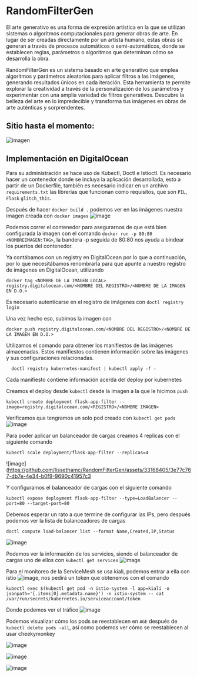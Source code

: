 # RandomFilterGen

El arte generativo es una forma de expresión artística en la que se utilizan sistemas o algoritmos computacionales para generar obras de arte. En lugar de ser creadas directamente por un artista humano, estas obras se generan a través de procesos automáticos o semi-automáticos, donde se establecen reglas, parámetros o algoritmos que determinan cómo se desarrolla la obra.

RandomFilterGen es un sistema basado en arte generativo que emplea algoritmos y parámetros aleatorios para aplicar filtros a las imágenes, generando resultados únicos en cada iteración. Esta herramienta te permite explorar la creatividad a través de la personalización de los parámetros y experimentar con una amplia variedad de filtros generativos. Descubre la belleza del arte en lo impredecible y transforma tus imágenes en obras de arte auténticas y sorprendentes.

## Sitio hasta el momento:
![imagen](https://github.com/lissethamc/RandomFilterGen/assets/101375005/2bf948b8-f999-449f-8284-f2b78676accc)

## Implementación en DigitalOcean

Para su administración se hace uso de Kubectl, Doctl e Istioctl.
Es necesario hacer un contenedor donde se incluya la aplicación desarrollada, esto a partir de un Dockerfile, también es necesario indicar en un archivo `requirements.txt` las librerías que funcionan como requisitos, que son `PIL`, `Flask` `glitch_this`.

Después de hacer `docker build .` podemos ver en las imágenes nuestra imagen creada con `docker images`
![image](https://github.com/lissethamc/RandomFilterGen/assets/33168405/5d28d23b-b0a8-4577-a1fa-735c736d5b29)

Podemos correr el contenedor para asegurarnos de que está bien configurada la imagen con el comando `docker run -p 80:80 <NOMBREIMAGEN:TAG>`, la bandera -p seguida de 80:80 nos ayuda a bindear los puertos del contenedor.

Ya contábamos con un registry en DigitalOcean por lo que a continuación, por lo que necesitábamos renombrarla para que apunte a nuestro registro de imágenes en DigitalOcean, utilizando
```shell
docker tag <NOMBRE DE LA IMAGEN LOCAL> registry.digitalocean.com/<NOMBRE DEL REGISTRO>/<NOMBRE DE LA IMAGEN EN D.O.>
```
Es necesario autenticarse en el registro de imágenes con `doctl registry login`

Una vez hecho eso, subimos la imagen con
```shell
docker push registry.digitalocean.com/<NOMBRE DEL REGISTRO>/<NOMBRE DE LA IMAGEN EN D.O.>
```
Utilizamos el comando para obtener los manifiestos de las imágenes almacenadas. Estos manifiestos contienen información sobre las imágenes y sus configuraciones relacionadas.
```shell
  doctl registry kubernetes-manifest | kubectl apply -f -
```
Cada manifiesto contiene información acerda del deploy por kubernetes

Creamos el deploy desde `kubectl` desde la imagen a la que le hicimos `push`

```shell
kubectl create deployment flask-app-filter --image=registry.digitalocean.com/<REGISTRO>/<NOMBRE IMAGEN>
```
Verificamos que tengramos un solo pod creado con `kubectl get pods`
![image](https://github.com/lissethamc/RandomFilterGen/assets/33168405/c787fae3-69f3-4c2a-9f6b-d745f18eedf2)

Para poder aplicar un balanceador de cargas creamos 4 replicas con el siguiente comando

```shell
kubectl scale deployment/flask-app-filter --replicas=4
```
![image](https://github.com/lissethamc/RandomFilterGen/assets/33168405/3e77c767-db7e-4e34-b0f9-9690c41957c3

Y configuramos el balanceador de cargas con el siguiente comando

```shell
kubectl expose deployment flask-app-filter --type=LoadBalancer --port=80 --target-port=80
```
Debemos esperar un rato a que termine de configurar las IPs, pero después podemos ver la lista de balanceadores de cargas
```shell
doctl compute load-balancer list --format Name,Created,IP,Status
```
![image](https://github.com/lissethamc/RandomFilterGen/assets/33168405/c50f8dca-fb76-466d-880a-68d28e8ce7f4)

Podemos ver la información de los servicios, siendo el balanceador de cargas uno de ellos con `kubectl get services`
![image](https://github.com/lissethamc/RandomFilterGen/assets/33168405/aac75554-c8ed-4b1a-8bfa-9f832a8ea149)

Para el monitoreo de la ServiceMesh se usa kiali, podemos entrar a ella con istio
![image](https://github.com/lissethamc/RandomFilterGen/assets/33168405/f0c789f6-8963-4f13-9885-aa304a059326), nos pedirá un token que obtenemos con el comando
```shell
kubectl exec $(kubectl get pod -n istio-system -l app=kiali -o jsonpath='{.items[0].metadata.name}') -n istio-system -- cat /var/run/secrets/kubernetes.io/serviceaccount/token
```

Donde podemos ver el tráfico
![image](https://github.com/lissethamc/RandomFilterGen/assets/33168405/d029c9f2-2357-4141-826f-ecceb941ec86)

Podemos visualizar cómo los pods se reestablecen en `AGE` después de `kubectl delete pods -all`, así como podemos ver cómo se reestablecen al usar cheekymonkey

![image](https://github.com/lissethamc/RandomFilterGen/assets/33168405/c7cdd092-6455-44e5-b524-05d43cdca50a)

![image](https://github.com/lissethamc/RandomFilterGen/assets/33168405/3c807c57-7a79-4254-aba2-89a1b733eabe)

![image](https://github.com/lissethamc/RandomFilterGen/assets/33168405/883de62b-2cad-41b9-994d-3501190cd02c)

